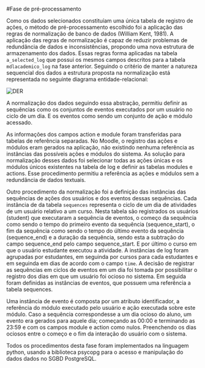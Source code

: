 #Fase de pré-processamento


Como os dados selecionados constituíam uma única tabela de registro de ações, o método
de pré-processamento escolhido foi a aplicação das regras de normalização de banco de dados
(William Kent, 1981). A aplicação das regras de normalização é capaz de reduzir problemas
de redundância de dados e inconsistências, propondo uma nova estrutura de armazenamento dos
dados. Essas regras forma aplicadas na tabela `a_selected_log` que possui os mesmos campos
descritos para a tabela `mdlacademico_log` na fase anterior. Seguindo o critério de manter
a natureza sequencial dos dados a estrutura proposta na normalização está representada
no seguinte diagrama entidade-relacional:

![DER](http://i.imgur.com/hO6vsEO.png)


A normalização dos dados seguindo essa abstração, permitiu definir as sequências como os conjuntos de eventos
executados por um usuário no ciclo de um dia. E os eventos como sendo um conjunto de ação e módulo acessado.

As informações dos campos action e module foram transferidas para tabelas de referência separadas.
No Moodle, o registro das ações e módulos eram gerados na aplicação, não existindo nenhuma referência
as instâncias das possíveis ações e módulos do sistema. As solução para normalização desses dados foi
selecionar todas as ações únicas e os módulos únicos existentes na tabela de log e definir as tabelas
modules e actions. Esse procedimento permitiu a referência as ações e módulos sem a redundância de dados
textuais.

Outro procedimento da normalização foi a definição das instâncias das sequências de ações dos usuários e dos
eventos dessas sequências. Cada instância de da tabela `sequences` representa o ciclo de um dia de atividades de um usuário
relativo a um curso. Nesta tabela são registrados os usuários (student) que executaram a sequência de eventos,
o começo da sequência como sendo o tempo do primeiro evento da sequência (sequence_start), o fim da sequência
como sendo o tempo do último evento da sequência (sequence_end) e a duração da sequência, sendo esta a subtração
do campo sequence_end pelo campo sequence_start. E por último o curso em que o usuário estudante executou a atividade.
A instâncias de log foram agrupadas por estudantes, em seguinda por cursos para cada estudantes e em seguinda em dias
de acordo com o campo `time`. A decisão de registrar as sequências em ciclos de eventos em um dia foi tomada por
possibilitar o registro dos dias em que um usuário foi ocioso no sistema. Em seguida foram definidas as instâncias de
eventos, que possuem uma referência a tabela sequences.

Uma instância de evento é composta por um atributo identificador, a referência do módulo executado pelo usuário e ação
executada sobre este módulo. Caso a sequência correspondesse a um dia ocioso do aluno, um evento era gerados para aquele
dia; começando as 00:00 e terminando as 23:59 e com os campos module e action como nulos. Preenchendo os dias ociosos entre
o começo e o fim da interação do usuário com o sistema.

Todos os procedimentos desta fase foram implementados na linguagem python, usando a biblioteca psycopg
para o acesso e manipulação do dados dados no SGBD PostgreSQL.
